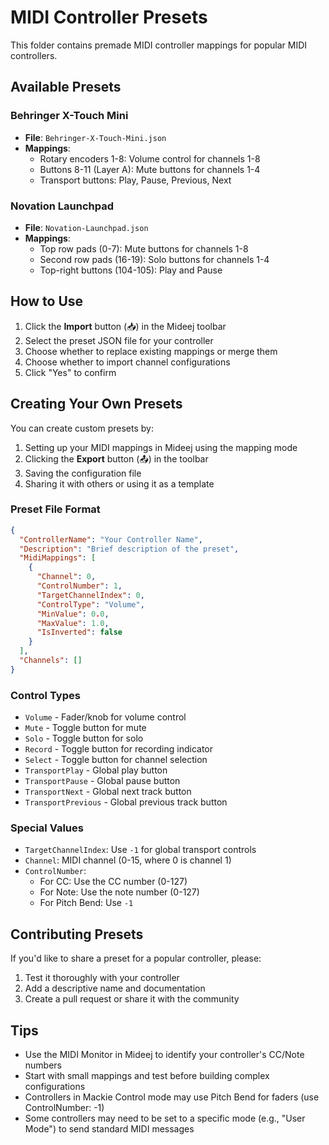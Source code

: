 # MIDI Controller Presets

This folder contains premade MIDI controller mappings for popular MIDI controllers.

## Available Presets

### Behringer X-Touch Mini
- **File**: `Behringer-X-Touch-Mini.json`
- **Mappings**:
  - Rotary encoders 1-8: Volume control for channels 1-8
  - Buttons 8-11 (Layer A): Mute buttons for channels 1-4
  - Transport buttons: Play, Pause, Previous, Next

### Novation Launchpad
- **File**: `Novation-Launchpad.json`
- **Mappings**:
  - Top row pads (0-7): Mute buttons for channels 1-8
  - Second row pads (16-19): Solo buttons for channels 1-4
  - Top-right buttons (104-105): Play and Pause

## How to Use

1. Click the **Import** button (📥) in the Mideej toolbar
2. Select the preset JSON file for your controller
3. Choose whether to replace existing mappings or merge them
4. Choose whether to import channel configurations
5. Click "Yes" to confirm

## Creating Your Own Presets

You can create custom presets by:

1. Setting up your MIDI mappings in Mideej using the mapping mode
2. Clicking the **Export** button (📤) in the toolbar
3. Saving the configuration file
4. Sharing it with others or using it as a template

### Preset File Format

```json
{
  "ControllerName": "Your Controller Name",
  "Description": "Brief description of the preset",
  "MidiMappings": [
    {
      "Channel": 0,
      "ControlNumber": 1,
      "TargetChannelIndex": 0,
      "ControlType": "Volume",
      "MinValue": 0.0,
      "MaxValue": 1.0,
      "IsInverted": false
    }
  ],
  "Channels": []
}
```

### Control Types
- `Volume` - Fader/knob for volume control
- `Mute` - Toggle button for mute
- `Solo` - Toggle button for solo
- `Record` - Toggle button for recording indicator
- `Select` - Toggle button for channel selection
- `TransportPlay` - Global play button
- `TransportPause` - Global pause button
- `TransportNext` - Global next track button
- `TransportPrevious` - Global previous track button

### Special Values
- `TargetChannelIndex`: Use `-1` for global transport controls
- `Channel`: MIDI channel (0-15, where 0 is channel 1)
- `ControlNumber`: 
  - For CC: Use the CC number (0-127)
  - For Note: Use the note number (0-127)
  - For Pitch Bend: Use `-1`

## Contributing Presets

If you'd like to share a preset for a popular controller, please:

1. Test it thoroughly with your controller
2. Add a descriptive name and documentation
3. Create a pull request or share it with the community

## Tips

- Use the MIDI Monitor in Mideej to identify your controller's CC/Note numbers
- Start with small mappings and test before building complex configurations
- Controllers in Mackie Control mode may use Pitch Bend for faders (use ControlNumber: -1)
- Some controllers may need to be set to a specific mode (e.g., "User Mode") to send standard MIDI messages
